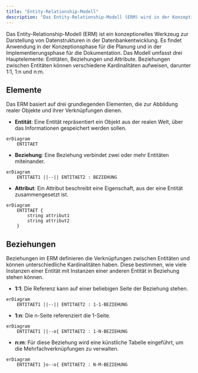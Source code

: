 ```yaml
---
title: "Entity-Relationship-Modell"
description: "Das Entity-Relationship-Modell (ERM) wird in der Konzeptionsphase zur Planung oder in der Implementierungsphase zur Dokumentation verwendet. Es besteht aus Entitäten, Beziehungen und Attributen. Beziehungen können 1:1, 1:n oder n:m sein."
---
```


Das Entity-Relationship-Modell (ERM) ist ein konzeptionelles Werkzeug zur Darstellung von Datenstrukturen in der Datenbankentwicklung. Es findet Anwendung in der Konzeptionsphase für die Planung und in der Implementierungsphase für die Dokumentation. Das Modell umfasst drei Hauptelemente: Entitäten, Beziehungen und Attribute. Beziehungen zwischen Entitäten können verschiedene Kardinalitäten aufweisen, darunter 1:1, 1:n und n:m.

## Elemente

Das ERM basiert auf drei grundlegenden Elementen, die zur Abbildung realer Objekte und ihrer Verknüpfungen dienen.

- **Entität**: Eine Entität repräsentiert ein Objekt aus der realen Welt, über das Informationen gespeichert werden sollen.

```mermaid
erDiagram
    ENTITAET
```

- **Beziehung**: Eine Beziehung verbindet zwei oder mehr Entitäten miteinander.

```mermaid
erDiagram
    ENTITAET1 ||--|| ENTITAET2 : BEZIEHUNG
```

- **Attribut**: Ein Attribut beschreibt eine Eigenschaft, aus der eine Entität zusammengesetzt ist.

```mermaid
erDiagram
    ENTITAET {
        string attribut1
        string attribut2
    }
```

## Beziehungen

Beziehungen im ERM definieren die Verknüpfungen zwischen Entitäten und können unterschiedliche Kardinalitäten haben. Diese bestimmen, wie viele Instanzen einer Entität mit Instanzen einer anderen Entität in Beziehung stehen können.

- **1:1**: Die Referenz kann auf einer beliebigen Seite der Beziehung stehen.

```mermaid
erDiagram
    ENTITAET1 ||--|| ENTITAET2 : 1-1-BEZIEHUNG
```

- **1:n**: Die n-Seite referenziert die 1-Seite.

```mermaid
erDiagram
    ENTITAET1 ||--o{ ENTITAET2 : 1-N-BEZIEHUNG
```

- **n:m**: Für diese Beziehung wird eine künstliche Tabelle eingeführt, um die Mehrfachverknüpfungen zu verwalten.

```mermaid
erDiagram
    ENTITAET1 }o--o{ ENTITAET2 : N-M-BEZIEHUNG
```